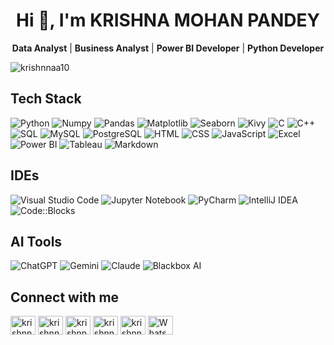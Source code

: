 <h1 align="center">Hi 👋, I'm KRISHNA MOHAN PANDEY</h1>
<p align="center">
  <b>Data Analyst</b> | <b>Business Analyst</b> | <b>Power BI Developer</b> | <b>Python Developer</b>
</p>


<p align="left"> <img src="https://komarev.com/ghpvc/?username=krishnnaa10&label=Profile%20views&color=0e75b6&style=flat" alt="krishnnaa10" /> </p>

## Tech Stack
![Python](https://img.shields.io/badge/-Python-05122A?style=flat-square&logo=Python&color=353535) 
![Numpy](https://img.shields.io/badge/-Numpy-05122A?style=flat-square&logo=Numpy&color=353535) 
![Pandas](https://img.shields.io/badge/-Pandas-05122A?style=flat-square&logo=Pandas&color=353535) 
![Matplotlib](https://img.shields.io/badge/-Matplotlib-05122A?style=flat-square&logo=Matplotlib&color=353535) 
![Seaborn](https://img.shields.io/badge/-Seaborn-05122A?style=flat-square&logo=Seaborn&color=353535) 
![Kivy](https://img.shields.io/badge/-Kivy-05122A?style=flat-square&logo=Kivy&color=353535) 
![C](https://img.shields.io/badge/-C-05122A?style=flat-square&logo=C&color=353535) 
![C++](https://img.shields.io/badge/-C++-05122A?style=flat-square&logo=C%2B%2B&color=353535) 
![SQL](https://img.shields.io/badge/-SQL-05122A?style=flat-square&logo=SQL&color=353535) 
![MySQL](https://img.shields.io/badge/-MySQL-05122A?style=flat-square&logo=MySQL&color=353535) 
![PostgreSQL](https://img.shields.io/badge/-PostgreSQL-05122A?style=flat-square&logo=PostgreSQL&color=353535) 
![HTML](https://img.shields.io/badge/-HTML-05122A?style=flat-square&logo=HTML5&color=353535) 
![CSS](https://img.shields.io/badge/-CSS-05122A?style=flat-square&logo=CSS3&color=353535) 
![JavaScript](https://img.shields.io/badge/-JavaScript-05122A?style=flat-square&logo=JavaScript&color=353535) 
![Excel](https://img.shields.io/badge/-Excel-05122A?style=flat-square&logo=Microsoft-Excel&color=353535) 
![Power BI](https://img.shields.io/badge/-Power%20BI-05122A?style=flat-square&logo=Power-BI&color=353535) 
![Tableau](https://img.shields.io/badge/-Tableau-05122A?style=flat-square&logo=Tableau&color=353535) 
![Markdown](https://img.shields.io/badge/-Markdown-05122A?style=flat-square&logo=Markdown&color=353535)

## IDEs
![Visual Studio Code](https://img.shields.io/badge/-Visual%20Studio%20Code-05122A?style=flat-square&logo=Visual-Studio-Code&color=353535) 
![Jupyter Notebook](https://img.shields.io/badge/-Jupyter%20Notebook-05122A?style=flat-square&logo=Jupyter&color=353535) 
![PyCharm](https://img.shields.io/badge/-PyCharm-05122A?style=flat-square&logo=PyCharm&color=353535) 
![IntelliJ IDEA](https://img.shields.io/badge/-IntelliJ%20IDEA-05122A?style=flat-square&logo=IntelliJ-IDEA&color=353535) 
![Code::Blocks](https://img.shields.io/badge/-Code::Blocks-05122A?style=flat-square&logo=Codeblocks&color=353535)

## AI Tools
![ChatGPT](https://img.shields.io/badge/-ChatGPT-05122A?style=flat-square&color=353535) 
![Gemini](https://img.shields.io/badge/-Gemini-05122A?style=flat-square&color=353535) 
![Claude](https://img.shields.io/badge/-Claude-05122A?style=flat-square&color=353535)
![Blackbox AI](https://img.shields.io/badge/-Blackbox%20AI-05122A?style=flat-square&color=353535)


## Connect with me
<a href="https://github.com/krishnnaa10" target="blank"><img align="center" src="https://raw.githubusercontent.com/rahuldkjain/github-profile-readme-generator/master/src/images/icons/Social/github.svg" alt="krishnnaa15" height="30" width="40" /></a>
<a href="https://linkedin.com/in/krishnnaa15" target="blank"><img align="center" src="https://raw.githubusercontent.com/rahuldkjain/github-profile-readme-generator/master/src/images/icons/Social/linked-in-alt.svg" alt="krishnnaa15" height="30" width="40" /></a>
<a href="https://www.hackerrank.com/profile/krishnamohan7486" target="blank"><img align="center" src="https://raw.githubusercontent.com/rahuldkjain/github-profile-readme-generator/master/src/images/icons/Social/hackerrank.svg" alt="krishnnaa15" height="30" width="40" /></a>
<a href="https://x.com/Krishhnaa10" target="blank"><img align="center" src="https://raw.githubusercontent.com/rahuldkjain/github-profile-readme-generator/master/src/images/icons/Social/twitter.svg" alt="krishnnaa15" height="30" width="40" /></a>
<a href="https://instagram.com/krishnnaa15" target="blank"><img align="center" src="https://raw.githubusercontent.com/rahuldkjain/github-profile-readme-generator/master/src/images/icons/Social/instagram.svg" alt="krishnnaa15" height="30" width="40" /></a>
<a href="https://wa.me/917870820898" target="_blank">
    <img align="center" src="https://raw.githubusercontent.com/rahuldkjain/github-profile-readme-generator/master/src/images/icons/Social/whatsapp.svg" alt="WhatsApp" height="30" width="40" />
</a>


